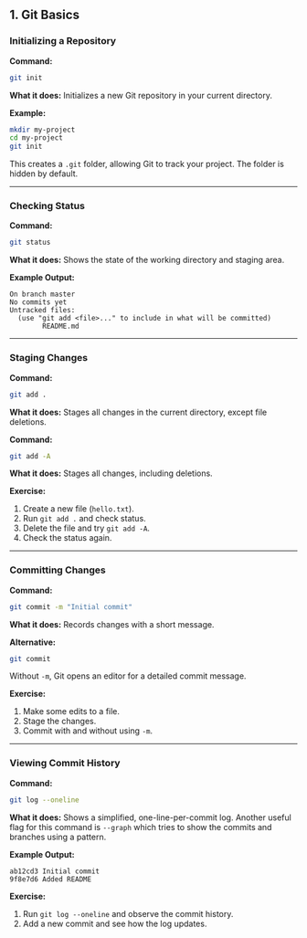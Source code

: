 ##  1. Git Basics

###  Initializing a Repository

**Command:**
```bash
git init
```
**What it does:** Initializes a new Git repository in your current directory.

**Example:**
```bash
mkdir my-project
cd my-project
git init
```
This creates a `.git` folder, allowing Git to track your project. The folder is hidden by default.

---

###  Checking Status

**Command:**
```bash
git status
```
**What it does:** Shows the state of the working directory and staging area.

**Example Output:**
```
On branch master
No commits yet
Untracked files:
  (use "git add <file>..." to include in what will be committed)
        README.md
```
---

###  Staging Changes

**Command:**
```bash
git add .
```
**What it does:** Stages all changes in the current directory, except file deletions.

**Command:**
```bash
git add -A
```
**What it does:** Stages all changes, including deletions.

**Exercise:**
1. Create a new file (`hello.txt`).
2. Run `git add .` and check status.
3. Delete the file and try `git add -A`.
4. Check the status again.

---

###  Committing Changes

**Command:**
```bash
git commit -m "Initial commit"
```
**What it does:** Records changes with a short message.

**Alternative:**
```bash
git commit
```
Without `-m`, Git opens an editor for a detailed commit message.

**Exercise:**
1. Make some edits to a file.
2. Stage the changes.
3. Commit with and without using `-m`.

---
### Viewing Commit History

**Command:**
```bash
git log --oneline
```
**What it does:** Shows a simplified, one-line-per-commit log. Another useful flag for this command is `--graph` which tries to show the commits and branches using a pattern.

**Example Output:**
```
ab12cd3 Initial commit
9f8e7d6 Added README
```

**Exercise:**
1. Run `git log --oneline` and observe the commit history.
2. Add a new commit and see how the log updates.

